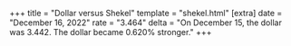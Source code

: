 +++
title = "Dollar versus Shekel"
template = "shekel.html"
[extra]
date = "December 16, 2022"
rate = "3.464"
delta = "On December 15, the dollar was 3.442. The dollar became 0.620% stronger."
+++
